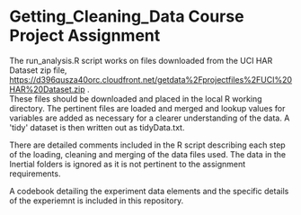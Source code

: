# Getting_Cleaning_Data Course Project Assignment

The run_analysis.R script works on files downloaded from the UCI HAR Dataset zip file, https://d396qusza40orc.cloudfront.net/getdata%2Fprojectfiles%2FUCI%20HAR%20Dataset.zip .  
These files should be downloaded and placed in the local R working directory.
The pertinent files are loaded and merged and lookup values for variables are added as necessary for a clearer understanding of the data.  A 'tidy' dataset is then written out as tidyData.txt.

There are detailed comments included in the R script describing each step of the loading, cleaning and merging of the data files used.  The data in the Inertial folders is ignored as it is not pertinent to the assignment requirements.

A codebook detailing the experiment data elements and the specific details of the experiemnt is included in this repository.
